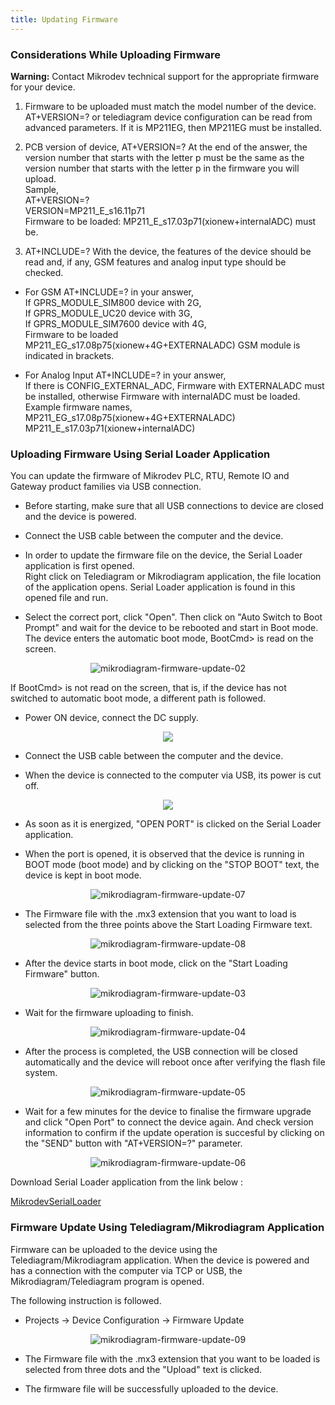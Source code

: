 ```yaml
---
title: Updating Firmware
---
```


### Considerations While Uploading Firmware

**Warning:** Contact Mikrodev technical support for the appropriate firmware for your device.

1. Firmware to be uploaded must match the model number of the device. AT+VERSION=? or telediagram device configuration can be read from advanced parameters. If it is MP211EG, then MP211EG must be installed.

2. PCB version of device, AT+VERSION=? At the end of the answer, the version number that starts with the letter p must be the same as the version number that starts with the letter p in the firmware you will upload.        
Sample,            
AT+VERSION=?         
VERSION=MP211_E_s16.11p71              
Firmware to be loaded: MP211_E_s17.03p71(xionew+internalADC) must be.

3. AT+INCLUDE=? With the device, the features of the device should be read and, if any, GSM features and analog input type should be checked.

* For GSM AT+INCLUDE=? in your answer,          
If GPRS_MODULE_SIM800 device with 2G,      
If GPRS_MODULE_UC20 device with 3G,          
If GPRS_MODULE_SIM7600 device with 4G,        
Firmware to be loaded MP211_EG_s17.08p75(xionew+4G+EXTERNALADC) GSM module is indicated in brackets.

* For Analog Input AT+INCLUDE=? in your answer,         
If there is CONFIG_EXTERNAL_ADC, Firmware with EXTERNALADC must be installed, otherwise Firmware with internalADC must be loaded.          
Example firmware names,       
MP211_EG_s17.08p75(xionew+4G+EXTERNALADC)         
MP211_E_s17.03p71(xionew+internalADC)          

### Uploading Firmware Using Serial Loader Application

You can update the firmware of Mikrodev PLC, RTU, Remote IO and Gateway product families via USB connection.

* Before starting, make sure that all USB connections to device are closed and the device is powered.

* Connect the USB cable between the computer and the device.

* In order to update the firmware file on the device, the Serial Loader application is first opened.   
Right click on Telediagram or Mikrodiagram application, the file location of the application opens. Serial Loader application is found in this opened file and run.

* Select the correct port, click "Open". Then click on "Auto Switch to Boot Prompt" and wait for the device to be rebooted and start in Boot mode.   
The device enters the automatic boot mode, BootCmd> is read on the screen.

<center>

![mikrodiagram-firmware-update-02](/img/mikrodiagram-firmware-update-02.png)

</center>

If BootCmd> is not read on the screen, that is, if the device has not switched to automatic boot mode, a different path is followed.

* Power ON device, connect the DC supply.

<center>

![](https://www.mikrodev.com/images/wiki/en/connect.gif)

</center>

* Connect the USB cable between the computer and the device.

* When the device is connected to the computer via USB, its power is cut off. 

<center>

![](https://www.mikrodev.com/images/wiki/en/disconnect.gif)

</center>

* As soon as it is energized, "OPEN PORT" is clicked on the Serial Loader application.

* When the port is opened, it is observed that the device is running in BOOT mode (boot mode) and by clicking on the "STOP BOOT" text, the device is kept in boot mode.

<center>

![mikrodiagram-firmware-update-07](/img/mikrodiagram-firmware-update-07.png)

</center>

* The Firmware file with the .mx3 extension that you want to load is selected from the three points above the Start Loading Firmware text.

<center>

![mikrodiagram-firmware-update-08](/img/mikrodiagram-firmware-update-08.png)

</center>

* After the device starts in boot mode, click on the "Start Loading Firmware" button.
 
<center>

![mikrodiagram-firmware-update-03](/img/mikrodiagram-firmware-update-03.png)

</center>

* Wait for the firmware uploading to finish.

<center>

![mikrodiagram-firmware-update-04](/img/mikrodiagram-firmware-update-04.png)

</center>

* After the process is completed, the USB connection will be closed automatically and the device will reboot once after verifying the flash file system.

<center>

![mikrodiagram-firmware-update-05](/img/mikrodiagram-firmware-update-05.png)

</center>

* Wait for a few minutes for the device to finalise the firmware upgrade and click "Open Port" to connect the device again. And check version information to confirm if the update operation is succesful by clicking on the "SEND" button with "AT+VERSION=?" parameter.

<center>

![mikrodiagram-firmware-update-06](/img/mikrodiagram-firmware-update-06.png)

</center>

Download Serial Loader application from the link below :

[MikrodevSerialLoader](https://www.mikrodev.com/downloads/drivers/MikrodevSerialLoader.zip)

### Firmware Update Using Telediagram/Mikrodiagram Application

Firmware can be uploaded to the device using the Telediagram/Mikrodiagram application. When the device is powered and has a connection with the computer via TCP or USB, the Mikrodiagram/Telediagram program is opened. 

The following instruction is followed.

* Projects -> Device Configuration -> Firmware Update

<center>

![mikrodiagram-firmware-update-09](/img/mikrodiagram-firmware-update-09.png)

</center>

* The Firmware file with the .mx3 extension that you want to be loaded is selected from three dots and the "Upload" text is clicked.

* The firmware file will be successfully uploaded to the device.
